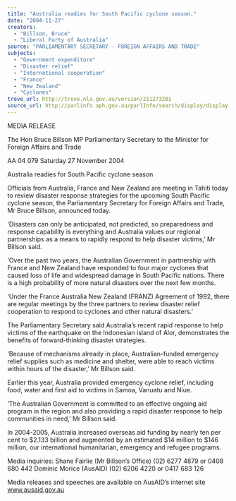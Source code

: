 ```yaml
---
title: "Australia readies for South Pacific cyclone season."
date: "2004-11-27"
creators:
  - "Billson, Bruce"
  - "Liberal Party of Australia"
source: "PARLIAMENTARY SECRETARY - FOREIGN AFFAIRS AND TRADE"
subjects:
  - "Government expenditure"
  - "Disaster relief"
  - "International cooperation"
  - "France"
  - "New Zealand"
  - "Cyclones"
trove_url: http://trove.nla.gov.au/version/211273201
source_url: http://parlinfo.aph.gov.au/parlInfo/search/display/display.w3p;query=Id%3A%22media/pressrel/M8KE6%22
---
```


 

 

 

 

 MEDIA RELEASE 

 The Hon Bruce Billson MP  Parliamentary Secretary to the Minister for Foreign Affairs and Trade        

 AA 04 079                                                                                  Saturday 27 November 2004 

 

 Australia readies for South Pacific cyclone season   

 Officials from Australia, France and New Zealand are meeting in Tahiti today to review  disaster response strategies for the upcoming South Pacific cyclone season, the  Parliamentary Secretary for Foreign Affairs and Trade, Mr Bruce Billson, announced today.   

 ‘Disasters can only be anticipated, not predicted, so preparedness and response capability is  everything and Australia values our regional partnerships as a means to rapidly respond to  help disaster victims,’ Mr Billson said.   

 ‘Over the past two years, the Australian Government in partnership with France and New  Zealand have responded to four major cyclones that caused loss of life and widespread  damage in South Pacific nations. There is a high probability of more natural disasters over  the next few months.    

 ‘Under the France Australia New Zealand (FRANZ) Agreement of 1992, there are regular  meetings by the three partners to review disaster relief cooperation to respond to cyclones  and other natural disasters.’   

 The Parliamentary Secretary said Australia’s recent rapid response to help victims of the  earthquake on the Indonesian island of Alor, demonstrates the benefits of forward-thinking  disaster strategies.   

 ‘Because of mechanisms already in place, Australian-funded emergency relief supplies such  as medicine and shelter, were able to reach victims within hours of the disaster,’ Mr Billson  said.   

 Earlier this year, Australia provided emergency cyclone relief, including food, water and  first aid to victims in Samoa, Vanuatu and Niue.    

 ‘The Australian Government is committed to an effective ongoing aid program in the region  and also providing a rapid disaster response to help communities in need,’ Mr Billson said.    

 In 2004-2005, Australia increased overseas aid funding by nearly ten per cent to $2.133  billion and augmented by an estimated $14 million to $146 million, our international  humanitarian, emergency and refugee programs.   

 Media inquiries: Shane Fairlie (Mr Billson’s Office) (02) 6277 4879 or 0408 680 442   Dominic Morice (AusAID) (02) 6206 4220 or 0417 683 126 

 

 Media releases and speeches are available on AusAID’s internet site www.ausaid.gov.au   

